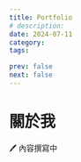 ```yaml
---
title: Portfolio
# description:
date: 2024-07-11
category:
tags:

prev: false
next: false
---
```


# 關於我

🖊️ 內容撰寫中
